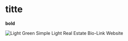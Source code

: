 # titte 

**bold**

![Light Green Simple Light Real Estate Bio-Link Website](https://user-images.githubusercontent.com/93773591/154809700-37d9c1ba-2bab-4756-8ca3-35eaa3d95dce.jpg)
